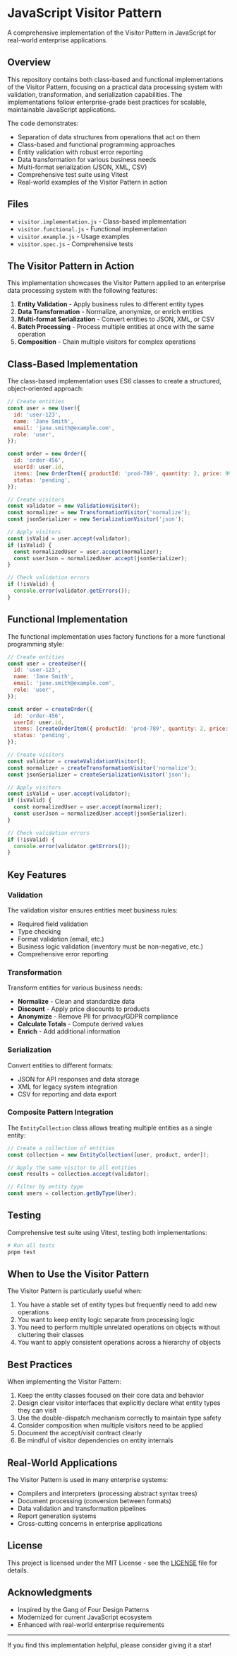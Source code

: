 # JavaScript Visitor Pattern

A comprehensive implementation of the Visitor Pattern in JavaScript for real-world enterprise applications.

## Overview

This repository contains both class-based and functional implementations of the Visitor Pattern, focusing on a practical data processing system with validation, transformation, and serialization capabilities. The implementations follow enterprise-grade best practices for scalable, maintainable JavaScript applications.

The code demonstrates:

- Separation of data structures from operations that act on them
- Class-based and functional programming approaches
- Entity validation with robust error reporting
- Data transformation for various business needs
- Multi-format serialization (JSON, XML, CSV)
- Comprehensive test suite using Vitest
- Real-world examples of the Visitor Pattern in action

## Files

- `visitor.implementation.js` - Class-based implementation
- `visitor.functional.js` - Functional implementation
- `visitor.example.js` - Usage examples
- `visitor.spec.js` - Comprehensive tests

## The Visitor Pattern in Action

This implementation showcases the Visitor Pattern applied to an enterprise data processing system with the following features:

1. **Entity Validation** - Apply business rules to different entity types
2. **Data Transformation** - Normalize, anonymize, or enrich entities
3. **Multi-format Serialization** - Convert entities to JSON, XML, or CSV
4. **Batch Processing** - Process multiple entities at once with the same operation
5. **Composition** - Chain multiple visitors for complex operations

## Class-Based Implementation

The class-based implementation uses ES6 classes to create a structured, object-oriented approach:

```javascript
// Create entities
const user = new User({
  id: 'user-123',
  name: 'Jane Smith',
  email: 'jane.smith@example.com',
  role: 'user',
});

const order = new Order({
  id: 'order-456',
  userId: user.id,
  items: [new OrderItem({ productId: 'prod-789', quantity: 2, price: 99.99 })],
  status: 'pending',
});

// Create visitors
const validator = new ValidationVisitor();
const normalizer = new TransformationVisitor('normalize');
const jsonSerializer = new SerializationVisitor('json');

// Apply visitors
const isValid = user.accept(validator);
if (isValid) {
  const normalizedUser = user.accept(normalizer);
  const userJson = normalizedUser.accept(jsonSerializer);
}

// Check validation errors
if (!isValid) {
  console.error(validator.getErrors());
}
```

## Functional Implementation

The functional implementation uses factory functions for a more functional programming style:

```javascript
// Create entities
const user = createUser({
  id: 'user-123',
  name: 'Jane Smith',
  email: 'jane.smith@example.com',
  role: 'user',
});

const order = createOrder({
  id: 'order-456',
  userId: user.id,
  items: [createOrderItem({ productId: 'prod-789', quantity: 2, price: 99.99 })],
  status: 'pending',
});

// Create visitors
const validator = createValidationVisitor();
const normalizer = createTransformationVisitor('normalize');
const jsonSerializer = createSerializationVisitor('json');

// Apply visitors
const isValid = user.accept(validator);
if (isValid) {
  const normalizedUser = user.accept(normalizer);
  const userJson = normalizedUser.accept(jsonSerializer);
}

// Check validation errors
if (!isValid) {
  console.error(validator.getErrors());
}
```

## Key Features

### Validation

The validation visitor ensures entities meet business rules:

- Required field validation
- Type checking
- Format validation (email, etc.)
- Business logic validation (inventory must be non-negative, etc.)
- Comprehensive error reporting

### Transformation

Transform entities for various business needs:

- **Normalize** - Clean and standardize data
- **Discount** - Apply price discounts to products
- **Anonymize** - Remove PII for privacy/GDPR compliance
- **Calculate Totals** - Compute derived values
- **Enrich** - Add additional information

### Serialization

Convert entities to different formats:

- JSON for API responses and data storage
- XML for legacy system integration
- CSV for reporting and data export

### Composite Pattern Integration

The `EntityCollection` class allows treating multiple entities as a single entity:

```javascript
// Create a collection of entities
const collection = new EntityCollection([user, product, order]);

// Apply the same visitor to all entities
const results = collection.accept(validator);

// Filter by entity type
const users = collection.getByType(User);
```

## Testing

Comprehensive test suite using Vitest, testing both implementations:

```bash
# Run all tests
pnpm test
```

## When to Use the Visitor Pattern

The Visitor Pattern is particularly useful when:

1. You have a stable set of entity types but frequently need to add new operations
2. You want to keep entity logic separate from processing logic
3. You need to perform multiple unrelated operations on objects without cluttering their classes
4. You want to apply consistent operations across a hierarchy of objects

## Best Practices

When implementing the Visitor Pattern:

1. Keep the entity classes focused on their core data and behavior
2. Design clear visitor interfaces that explicitly declare what entity types they can visit
3. Use the double-dispatch mechanism correctly to maintain type safety
4. Consider composition when multiple visitors need to be applied
5. Document the accept/visit contract clearly
6. Be mindful of visitor dependencies on entity internals

## Real-World Applications

The Visitor Pattern is used in many enterprise systems:

- Compilers and interpreters (processing abstract syntax trees)
- Document processing (conversion between formats)
- Data validation and transformation pipelines
- Report generation systems
- Cross-cutting concerns in enterprise applications

## License

This project is licensed under the MIT License - see the [LICENSE](LICENSE) file for details.

## Acknowledgments

- Inspired by the Gang of Four Design Patterns
- Modernized for current JavaScript ecosystem
- Enhanced with real-world enterprise requirements

---

If you find this implementation helpful, please consider giving it a star!
